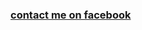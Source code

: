 <h3><a href="https://m.facebook.com/profile.php?id=100068019551652">contact me on facebook</a></h3><br><br>
